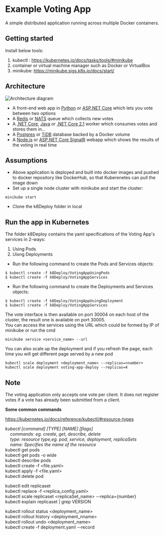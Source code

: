 Example Voting App
=========

A simple distributed application running across multiple Docker containers.

Getting started
---------------
Install below tools:
1. kubectl  : https://kubernetes.io/docs/tasks/tools/#minikube
2. container or virtual machine manager such as Docker or VirtualBox
3. minikube:  https://minikube.sigs.k8s.io/docs/start/

Architecture
-----
![Architecture diagram](architecture.png)
* A front-end web app in [Python](/vote) or [ASP.NET Core](/vote/dotnet) which lets you vote between two options
* A [Redis](https://hub.docker.com/_/redis/) or [NATS](https://hub.docker.com/_/nats/) queue which collects new votes
* A [.NET Core](/worker/src/Worker), [Java](/worker/src/main) or [.NET Core 2.1](/worker/dotnet) worker which consumes votes and stores them in…
* A [Postgres](https://hub.docker.com/_/postgres/) or [TiDB](https://hub.docker.com/r/dockersamples/tidb/tags/) database backed by a Docker volume
* A [Node.js](/result) or [ASP.NET Core SignalR](/result/dotnet) webapp which shows the results of the voting in real time


Assumptions
-----
- Above application is deployed and built into docker images and pushed to docker repository like DockerHub, so that Kuberenetes can pull the image down
- Set up a single node cluster with minikube and start the cluster: 
```
minikube start
```
-  Clone the k8Deploy folder in local

Run the app in Kubernetes
-------------------------
The folder k8Deploy contains the yaml specifications of the Voting App's services in 2-ways:
1. Using Pods
2. Uisng Deployments <br />

- Run the following command to create the Pods and Services objects:
```
$ kubectl create -f k8Deploy/VotingAppUsingPods
$ kubectl create -f k8Deploy/VotingAppServices
```
- Run the following command to create the Deployments and Services objects:
```
$ kubectl create -f k8Deploy/VotingAppUsingDeployment
$ kubectl create -f k8Deploy/VotingAppServices
```

The vote interface is then available on port 30004 on each host of the cluster, the result one is available on port 30005. <br />
You can access the services using the URL which could be formed by IP of minikube or run the cmd

```
minikube service <service_name> --url
```

You can also scale up the deployment and if you refresh the page, each time you will get different page served by a new pod
```
kubectl scale deployment <deployment_name> --replicas=<number>
kubectl scale deployment voting-app-deploy --replicas=4
```
Note
----

The voting application only accepts one vote per client. It does not register votes if a vote has already been submitted from a client.

**Some common commands**

https://kubernetes.io/docs/reference/kubectl/#resource-types
 
*kubectl [command] [TYPE] [NAME] [flags] <br />
&nbsp; &nbsp; commands: eg. create, get, describe, delete <br />
&nbsp; &nbsp; type: resource type,eg. pod, service, deployment, replicaSets <br />
&nbsp; &nbsp; name: Specifies the name of the resource <br />*
kubectl get pods <br />
kubectl get pods -o wide <br />
kubectl describe pods <name> <br />
kubectl create -f <file.yaml> <br />
kubectl apply -f <file.yaml> <br />
kubectl delete pod <name> <br />
 

kubectl edit replicaset <name> <br />
kubectl replace -f <replica_config.yaml> <br />
kubectl scale replicaset <replicaSet_name> --replica={number}  <br />
kubectl explain replicaset | grep VERSION <br /> 
 
kubectl rollout status <deployment_name> <br />
kubectl rollout history <deployment_nname> <br />
kubectl rollout undo <deployment_name> <br />
kubectl create -f deployment.yaml --record  <br />



